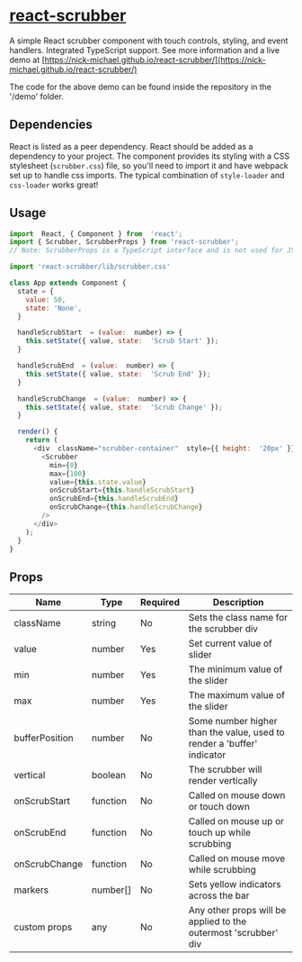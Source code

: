 # [react-scrubber](https://nick-michael.github.io/react-scrubber/)
A simple React scrubber component with touch controls, styling, and event handlers. Integrated TypeScript support. See more information and a live demo at [https://nick-michael.github.io/react-scrubber/](https://nick-michael.github.io/react-scrubber/)

The code for the above demo can be found inside the repository in the '/demo' folder.

## Dependencies
React is listed as a peer dependency. React should be added as a dependency to your project. The component provides its styling with a CSS stylesheet (`scrubber.css`) file, so you'll need to import it and have webpack set up to handle css imports. The typical combination of `style-loader` and `css-loader` works great!

## Usage
```js
import  React, { Component } from  'react';
import { Scrubber, ScrubberProps } from 'react-scrubber';
// Note: ScrubberProps is a TypeScript interface and is not used for JS projects

import 'react-scrubber/lib/scrubber.css'

class App extends Component {
  state = {
    value: 50,
    state: 'None',
  }

  handleScrubStart  = (value:  number) => {
    this.setState({ value, state:  'Scrub Start' });
  }

  handleScrubEnd  = (value:  number) => {
    this.setState({ value, state:  'Scrub End' });
  }

  handleScrubChange  = (value:  number) => {
    this.setState({ value, state:  'Scrub Change' });
  }

  render() {
    return (
      <div  className="scrubber-container"  style={{ height:  '20px' }}>
        <Scrubber
          min={0}
          max={100}
          value={this.state.value}
          onScrubStart={this.handleScrubStart}
          onScrubEnd={this.handleScrubEnd}
          onScrubChange={this.handleScrubChange}
        />
      </div>
    );
  }
}
```

## Props
| Name | Type | Required | Description |
|--|--|--|--|
| className | string | No | Sets the class name for the scrubber div
| value | number | Yes | Set current value of slider
| min | number | Yes | The minimum value of the slider
| max | number | Yes | The maximum value of the slider
| bufferPosition | number | No | Some number higher than the value, used to render a 'buffer' indicator
| vertical | boolean | No | The scrubber will render vertically
| onScrubStart | function | No | Called on mouse down or touch down
| onScrubEnd | function | No | Called on mouse up or touch up while scrubbing
| onScrubChange | function | No | Called on mouse move while scrubbing
| markers | number[] | No | Sets yellow indicators across the bar
| custom props | any | No | Any other props will be applied to the outermost 'scrubber' div
